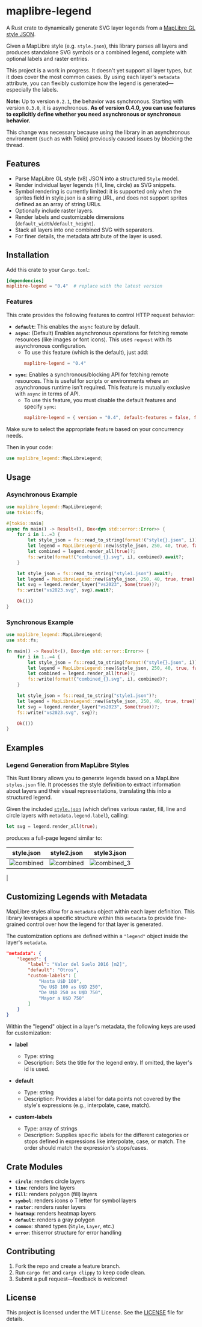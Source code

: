 # maplibre-legend

A Rust crate to dynamically generate SVG layer legends from a [MapLibre GL style JSON][].

Given a MapLibre style (e.g. `style.json`), this library parses all layers and produces standalone SVG symbols or a combined legend, complete with optional labels and raster entries.

This project is a work in progress. It doesn't yet support all layer types, but it does cover the most common cases.
By using each layer's `metadata` attribute, you can flexibly customize how the legend is generated—especially the labels.


**Note:** Up to version `0.2.1`, the behavior was synchronous. Starting with version `0.3.0`, it is asynchronous. **As of version 0.4.0, you can use features to explicitly define whether you need asynchronous or synchronous behavior.**

This change was necessary because using the library in an asynchronous environment (such as with Tokio) previously caused issues by blocking the thread.


## Features

- Parse MapLibre GL style (v8) JSON into a structured `Style` model.
- Render individual layer legends (fill, line, circle) as SVG snippets.
- Symbol rendering is currently limited: it is supported only when the sprites field in style.json is a string URL, and does not support sprites defined as an array of string URLs.
- Optionally include raster layers.
- Render labels and customizable dimensions (`default_width`/`default_height`).
- Stack all layers into one combined SVG with separators.
- For finer details, the metadata attribute of the layer is used.

## Installation

Add this crate to your `Cargo.toml`:

```toml
[dependencies]
maplibre-legend = "0.4"  # replace with the latest version
```
### Features

This crate provides the following features to control HTTP request behavior:

* **`default`**: This enables the `async` feature by default.
* **`async`**: (Default) Enables asynchronous operations for fetching remote resources (like images or font icons). This uses `reqwest` with its asynchronous configuration.
    * To use this feature (which is the default), just add:
        ```toml
        maplibre-legend = "0.4"
        ```
* **`sync`**: Enables a synchronous/blocking API for fetching remote resources. This is useful for scripts or environments where an asynchronous runtime isn't required. This feature is mutually exclusive with `async` in terms of API.
    * To use this feature, you must disable the default features and specify `sync`:
        ```toml
        maplibre-legend = { version = "0.4", default-features = false, features = ["sync"] }
        ```

Make sure to select the appropriate feature based on your concurrency needs.

Then in your code:

```rust
use maplibre_legend::MapLibreLegend;
```

## Usage

### Asynchronous Example

```rust
use maplibre_legend::MapLibreLegend;
use tokio::fs;

#[tokio::main]
async fn main() -> Result<(), Box<dyn std::error::Error>> {
    for i in 1..=3 {
        let style_json = fs::read_to_string(format!("style{}.json", i)).await?;
        let legend = MapLibreLegend::new(&style_json, 250, 40, true, false).await?;
        let combined = legend.render_all(true)?;
        fs::write(format!("combined_{}.svg", i), combined).await?;
    }

    let style_json = fs::read_to_string("style1.json").await?;
    let legend = MapLibreLegend::new(&style_json, 250, 40, true, true).await?;
    let svg = legend.render_layer("vs2023", Some(true))?;
    fs::write("vs2023.svg", svg).await?;

    Ok(())
}
```

### Synchronous Example

```rust
use maplibre_legend::MapLibreLegend;
use std::fs;

fn main() -> Result<(), Box<dyn std::error::Error>> {
    for i in 1..=4 {
        let style_json = fs::read_to_string(format!("style{}.json", i))?;
        let legend = MapLibreLegend::new(&style_json, 250, 40, true, false)?;
        let combined = legend.render_all(true)?;
        fs::write(format!("combined_{}.svg", i), combined)?;
    }

    let style_json = fs::read_to_string("style1.json")?;
    let legend = MapLibreLegend::new(&style_json, 250, 40, true, true)?;
    let svg = legend.render_layer("vs2023", Some(true))?;
    fs::write("vs2023.svg", svg)?;

    Ok(())
}
```


## Examples

### Legend Generation from MapLibre Styles

This Rust library allows you to generate legends based on a MapLibre `styles.json` file. It processes the style definition to extract information about layers and their visual representations, translating this into a structured legend.


Given the included [`style.json`][] (which defines various raster, fill, line and circle layers with `metadata.legend.label`), calling:

```rust
let svg = legend.render_all(true);
```

produces a full-page legend similar to:


| style.json | style2.json | style3.json |
|---|---|---|
| ![combined](https://github.com/user-attachments/assets/45f11696-c5d8-499a-8ab9-8a66a2cd82b0) | ![combined](https://github.com/user-attachments/assets/d865faf8-277f-48d7-8b19-541d0f984493) | ![combined_3](https://github.com/user-attachments/assets/929a0750-637a-4760-abfd-80952ad5baff)
 |


## Customizing Legends with Metadata

MapLibre styles allow for a `metadata` object within each layer definition. This library leverages a specific structure within this `metadata` to provide fine-grained control over how the legend for that layer is generated.

The customization options are defined within a `"legend"` object inside the layer's `metadata`.

```json
"metadata": {
    "legend": {
        "label": "Valor del Suelo 2016 [m2]",
        "default": "Otros",
        "custom-labels": [
            "Hasta U$D 100",
            "De U$D 100 as U$D 250",
            "De U$D 250 as U$D 750",
            "Mayor a U$D 750"
        ]
    }
}
```

Within the "legend" object in a layer's metadata, the following keys are used for customization:

- **label**
  - Type: string
  - Description: Sets the title for the legend entry. If omitted, the layer's id is used.

- **default**
  - Type: string
  - Description: Provides a label for data points not covered by the style's expressions (e.g., interpolate, case, match).

- **custom-labels**
  - Type: array of strings
  - Description: Supplies specific labels for the different categories or stops defined in expressions like interpolate, case, or match. The order should match the expression's stops/cases.

## Crate Modules

* **`circle`**: renders circle layers
* **`line`**: renders line layers
* **`fill`**: renders polygon (fill) layers
* **`symbol`**: renders icons o T letter for symbol layers
* **`raster`**: renders raster layers
* **`heatmap`**: renders heatmap layers
* **`default`**: renders a gray polygon
* **`common`**: shared types (`Style`, `Layer`, etc.)
* **`error`**: thiserror structure for error handling

## Contributing

1. Fork the repo and create a feature branch.
2. Run `cargo fmt` and `cargo clippy` to keep code clean.
3. Submit a pull request—feedback is welcome!

## License

This project is licensed under the MIT License. See the [LICENSE][] file for details.

[MapLibre GL style JSON]: https://maplibre.org/maplibre-gl-js-docs/style-spec/
[`style.json`]: ./example/style.json
[LICENSE]: ./LICENSE

```
```
